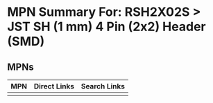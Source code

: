 



# MPN Summary For: RSH2X02S > JST SH (1 mm) 4 Pin (2x2) Header (SMD)

## MPNs
  

|MPN|Direct Links|Search Links|
| :--- | :--- | :--- |
||||
